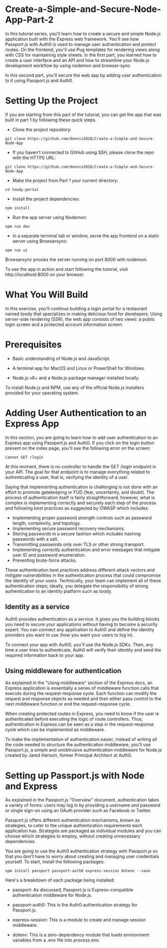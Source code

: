 # Create-a-Simple-and-Secure-Node-App-Part-2
In this tutorial series, you'll learn how to create a secure and simple Node.js application built with the Express web framework. You'll see how Passport.js with Auth0 is used to manage user authentication and protect routes. On the frontend, you'll use Pug templates for rendering views along with CSS for maintaining style sheets.
In the first part, you learned how to create a user interface and an API and how to streamline your Node.js development workflow by using nodemon and browser-sync.

In this second part, you'll secure the web app by adding user authentication to it using Passport.js and Auth0.

# Setting Up the Project
If you are starting from this part of the tutorial, you can get the app that was built in part 1 by following these quick steps.

- Clone the project repository:


```
git clone https://github.com/dennis2018/Create-a-Simple-and-Secure-Node-App

```

- If you haven't connected to GitHub using SSH, please clone the repo with the HTTPS URL:

```
git clone https://github.com/dennis2018/Create-a-Simple-and-Secure-Node-App

```
- Make the project from Part 1 your current directory:

```
cd toody-portal
```
- Install the project dependencies:

```
npm install
```

- Run the app server using Nodemon:

```
npm run dev
```

- In a separate terminal tab or window, serve the app frontend on a static server using Browsersync:

```
npm run ui
```
Browsersync proxies the server running on port 8000 with nodemon.

To see the app in action and start following the tutorial, visit http://localhost:8000 on your browser.

# What You Will Build
In this exercise, you'll continue building a login portal for a restaurant named toody that specializes in making delicious food for developers.
Using server-side rendering (SSR), the web app consists of two views: a public login screen and a protected account information screen.

# Prerequisites
- Basic understanding of Node.js and JavaScript.

- A terminal app for MacOS and Linux or PowerShell for Windows.

- Node.js v8+ and a Node.js package manager installed locally.

To install Node.js and NPM, use any of the official Node.js installers provided for your operating system.

# Adding User Authentication to an Express App
In this section, you are going to learn how to add user authentication to an Express app using Passport.js and Auth0. If you click on the login button present on the index page, you'll see the following error on the screen:

```
Cannot GET /login
```
At this moment, there is no controller to handle the GET /login endpoint in your API. The goal for that endpoint is to manage everything related to authenticating a user, that is, verifying the identity of a user.

Saying that implementing authentication is challenging is not done with an effort to promote gatekeeping or FUD (fear, uncertainty, and doubt). The process of authentication itself is fairly straightforward; however, what is complex is implementing correctly and securely each step of the process and following best practices as suggested by OWASP which includes:
- Implementing proper password strength controls such as password length, complexity, and topology.
- Implementing secure password recovery mechanisms.
- Storing passwords in a secure fashion which includes hashing passwords with a salt.
- Transmitting passwords only over TLS or other strong transport.
- Implementing correctly authentication and error messages that mitigate user ID and password enumeration.
- Preventing brute-force attacks.

These authentication best practices address different attack vectors and mitigate vulnerabilities in the authentication process that could compromise the identity of your users. Technically, your team can implement all of these authentication steps; ideally, you delegate the responsibility of strong authentication to an identity platform such as toody.

## Identity as a service
Auth0 provides authentication as a service. It gives you the building blocks you need to secure your applications without having to become a security expert. You can connect any application to Auth0 and define the identity providers you want to use (how you want your users to log in).

To connect your app with Auth0, you'll use the Node.js SDKs. Then, any time a user tries to authenticate, Auth0 will verify their identity and send the required information back to your app.

## Using middleware for authentication
As explained in the "Using middleware" section of the Express docs, an Express application is essentially a series of middleware function calls that execute during the request-response cycle. Each function can modify the request and response objects as needed and then either pass control to the next middleware function or end the request-response cycle.

When creating protected routes in Express, you need to know if the user is authenticated before executing the logic of route controllers. Thus, authentication in Express can be seen as a step in the request-response cycle which can be implemented as middleware.

To make the implementation of authentication easier, instead of writing all the code needed to structure the authentication middleware, you'll use Passport.js, a simple and unobtrusive authentication middleware for Node.js created by Jared Hanson, former Principal Architect at Auth0.

# Setting up Passport.js with Node and Express
As explained in the Passport.js "Overview" document, authentication takes a variety of forms: users may log in by providing a username and password or single sign-on using an OAuth provider such as Facebook or Twitter.

Passport.js offers different authentication mechanisms, known as strategies, to cater to the unique authentication requirements each application has. Strategies are packaged as individual modules and you can choose which strategies to employ, without creating unnecessary dependencies.

You are going to use the Auth0 authentication strategy with Passport.js so that you don't have to worry about creating and managing user credentials yourself. To start, install the following packages:

```
npm install passport passport-auth0 express-session dotenv --save
```
Here's a breakdown of each package being installed:

- passport: As discussed, Passport.js is Express-compatible authentication middleware for Node.js.

- passport-auth0: This is the Auth0 authentication strategy for Passport.js.

- express-session: This is a module to create and manage session middleware.

- dotenv: This is a zero-dependency module that loads environment variables from a .env file into process.env.
